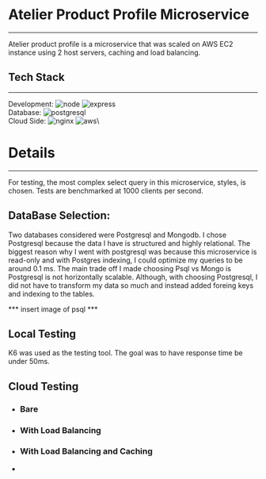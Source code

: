  # Atelier Product Profile Microservice
---
 Atelier product profile is a microservice that was scaled on AWS EC2 instance using 2 host servers, caching and load balancing.

 ## Tech Stack
 ---
Development: ![node](https://img.shields.io/badge/Node.js-43853D?style=for-the-badge&logo=node.js&logoColor=white) ![express](https://img.shields.io/badge/Express.js-404D59?style=for-the-badge)\
Database: ![postgresql](https://img.shields.io/badge/PostgreSQL-316192?style=for-the-badge&logo=postgresql&logoColor=white)\
Cloud Side: ![nginx](https://img.shields.io/badge/nginx-%23009639.svg?style=for-the-badge&logo=nginx&logoColor=white) ![aws](https://img.shields.io/badge/Amazon_AWS-FF9900?style=for-the-badge&logo=amazonaws&logoColor=white)\

# Details
---
For testing, the most complex select query in this microservice, styles, is chosen. Tests are benchmarked at 1000 clients per second.

## DataBase Selection:
Two databases considered were Postgresql and Mongodb. I chose Postgresql because the data I have is structured and highly relational. The biggest reason why I went with postgresql was because this microservice is read-only and with Postgres indexing, I could optimize my queries to be around 0.1 ms. The main trade off I made choosing Psql vs Mongo is Postgresql is not horizontally scalable. Although, with choosing Postgresql, I did not have to transform my data so much and instead added foreing keys and indexing to the tables.

*** insert image of psql ***

## Local Testing
K6 was used as the testing tool. The goal was to have response time be under 50ms.

## Cloud Testing
- ### Bare
- ### With Load Balancing
- ### With Load Balancing and Caching
-
